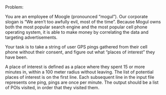 Problem:

You are an employee of Moogle (pronounced “mogul”).  Our corporate slogan is “We aren’t too awfully evil, most of the time”.  Because Mogul owns both the most popular search engine and the most popular cell phone operating system, it is able to make money by correlating the data and targeting advertisements.

Your task is to take a string of user GPS pings gathered from their cell phone without their consent, and figure out what “places of interest” they have been.  

A place of interest is defined as a place where they spent 15 or more minutes in, within a 100 meter radius without leaving.  The list of potential places of interest is on the first line.  Each subsequent line in the input file represents one ping, pings are once per minute.  The output should be a list of POIs visited, in order that they visited them.


